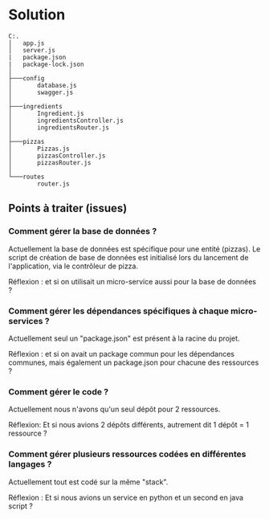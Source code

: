 # Solution

```
C:.
│   app.js
│   server.js
|   package.json
|   package-lock.json
│
├───config
│       database.js
│       swagger.js
│
├───ingredients
│       Ingredient.js
│       ingredientsController.js
│       ingredientsRouter.js
│
├───pizzas
│       Pizzas.js
│       pizzasController.js
│       pizzasRouter.js
│
└───routes
        router.js
```

## Points à traiter (issues)

### Comment gérer la base de données ?

Actuellement la base de données est spécifique pour une entité (pizzas). Le script de création de base de données est initialisé lors du lancement de l'application, via le contrôleur de pizza.

Réflexion : et si on utilisait un micro-service aussi pour la base de données ?

### Comment gérer les dépendances spécifiques à chaque micro-services ?

Actuellement seul un "package.json" est présent à la racine du projet.

Réflexion : et si on avait un package commun pour les dépendances communes, mais également un package.json pour chacune des ressources ?

### Comment gérer le code ?

Actuellement nous n'avons qu'un seul dépôt pour 2 ressources.&#x20;

Réflexion: Et si nous avions 2 dépôts différents, autrement dit 1 dépôt = 1 ressource ?

### Comment gérer plusieurs ressources codées en différentes langages ?

Actuellement tout est codé sur la même "stack".

Réflexion : Et si nous avions un service en python et un second en java script ?




